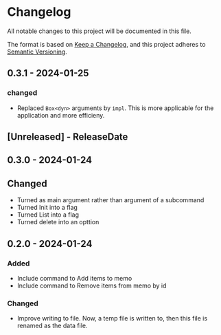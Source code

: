 # Changelog

All notable changes to this project will be documented in this file.

The format is based on [Keep a Changelog](https://keepachangelog.com/en/1.0.0/),
and this project adheres to [Semantic Versioning](https://semver.org/spec/v2.0.0.html).

## 0.3.1 - 2024-01-25

### changed

- Replaced `Box<dyn>` arguments by `impl`. This is more applicable for the application and more efficieny.
<!-- next-header -->

## [Unreleased] - ReleaseDate

## 0.3.0 - 2024-01-24

## Changed

- Turned as main argument rather than argument of a subcommand
- Turned Init into a flag
- Turned List into a flag
- Turned delete into an opttion

## 0.2.0 - 2024-01-24

### Added

- Include command to Add items to memo
- Include command to Remove items from memo by id

### Changed

- Improve writing to file. Now, a temp file is written to, then this file is renamed as the data file.
